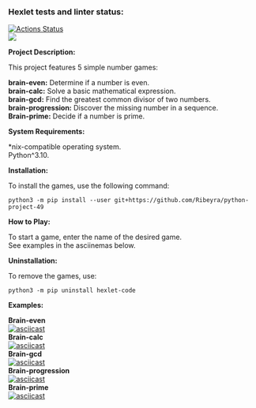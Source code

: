 ### Hexlet tests and linter status:
[![Actions Status](https://github.com/Ribeyra/python-project-49/actions/workflows/hexlet-check.yml/badge.svg)](https://github.com/Ribeyra/python-project-49/actions)  
<a href="https://codeclimate.com/github/Ribeyra/python-project-49/maintainability"><img src="https://api.codeclimate.com/v1/badges/3d105c65b071d4b67b5c/maintainability" /></a>  

**Project Description:**  

This project features 5 simple number games:  

**brain-even:** Determine if a number is even.  
**brain-calc:** Solve a basic mathematical expression.  
**brain-gcd:** Find the greatest common divisor of two numbers.  
**brain-progression:** Discover the missing number in a sequence.  
**Brain-prime:** Decide if a number is prime.  

**System Requirements:**  

*nix-compatible operating system.  
Python^3.10.  

**Installation:**  

To install the games, use the following command:  

```python3 -m pip install --user git+https://github.com/Ribeyra/python-project-49```  

**How to Play:**  

To start a game, enter the name of the desired game.  
See examples in the asciinemas below.  

**Uninstallation:**  

To remove the games, use:  

```python3 -m pip uninstall hexlet-code```  

**Examples:**  

**Brain-even**  
[![asciicast](https://asciinema.org/a/Ipmcbaiv0FquRgwvLjqbNBb4l.svg)](https://asciinema.org/a/Ipmcbaiv0FquRgwvLjqbNBb4l)  
**Brain-calc**  
[![asciicast](https://asciinema.org/a/ptbVBKOVaAKAADqI0pHR1PkrA.svg)](https://asciinema.org/a/ptbVBKOVaAKAADqI0pHR1PkrA)  
**Brain-gcd**  
[![asciicast](https://asciinema.org/a/P6YsCr2268VbmiVt7nwzZ1noH.svg)](https://asciinema.org/a/P6YsCr2268VbmiVt7nwzZ1noH)  
**Brain-progression**  
[![asciicast](https://asciinema.org/a/OJlFgysVNCZYRxE7xrO9ljZAu.svg)](https://asciinema.org/a/OJlFgysVNCZYRxE7xrO9ljZAu)  
**Brain-prime**  
[![asciicast](https://asciinema.org/a/ctJUZiGsIf0dc14ZDI6kLKHQL.svg)](https://asciinema.org/a/ctJUZiGsIf0dc14ZDI6kLKHQL)  

